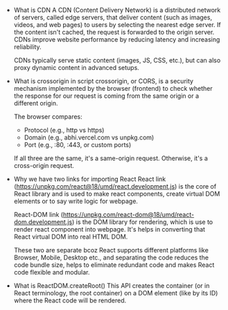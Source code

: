 - What is CDN
  A CDN (Content Delivery Network) is a distributed network of servers, called edge servers, that deliver content (such as images, videos, and web pages) to users by selecting the nearest edge server. If the content isn't cached, the request is forwarded to the origin server. CDNs improve website performance by reducing latency and increasing reliability.

  CDNs typically serve static content (images, JS, CSS, etc.), but can also proxy dynamic content in advanced setups.

- What is crossorigin in script
  crossorigin, or CORS, is a security mechanism implemented by the browser (frontend) to check whether the response for our request is coming from the same origin or a different origin.

  The browser compares:

  - Protocol (e.g., http vs https)
  - Domain (e.g., abhi.vercel.com vs unpkg.com)
  - Port (e.g., :80, :443, or custom ports)

  If all three are the same, it's a same-origin request.
  Otherwise, it's a cross-origin request.

- Why we have two links for importing React
  React link (https://unpkg.com/react@18/umd/react.development.js) is the core of React library and is used to make react components, create virtual DOM elements or to say write logic for webpage.

  React-DOM link (https://unpkg.com/react-dom@18/umd/react-dom.development.js) is the DOM library for rendering, which is use to render react component into webpage. It's helps in converting that React virtual DOM into real HTML DOM.

  These two are separate bcoz React supports different platforms like Browser, Mobile, Desktop etc., and separating the code reduces the code bundle size, helps to eliminate redundant code and makes React code flexible and modular.

- What is ReactDOM.createRoot()
  This API creates the container (or in React terminology, the root container) on a DOM element (like by its ID) where the React code will be rendered.
